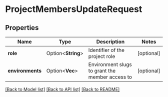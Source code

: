 # ProjectMembersUpdateRequest

## Properties

Name | Type | Description | Notes
------------ | ------------- | ------------- | -------------
**role** | Option<**String**> | Identifier of the project role | [optional]
**environments** | Option<**Vec<String>**> | Environment slugs to grant the member access to | [optional]

[[Back to Model list]](../README.md#documentation-for-models) [[Back to API list]](../README.md#documentation-for-api-endpoints) [[Back to README]](../README.md)


